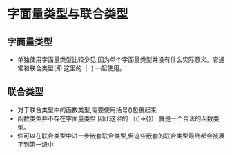 # 字面量类型与联合类型
## 字面量类型
* 单独使用字面量类型比较少见,因为单个字面量类型并没有什么实际意义。它通常和联合类型(即 这里的 ｜ ) 一起使用。

## 联合类型
* 对于联合类型中的函数类型,需要使用括号()包裹起来
* 函数类型并不存在字面量类型 因此这里的 （()=>{}） 就是一个合法的函数类型。
* 你可以在联合类型中进一步嵌套联合类型,但这些嵌套的联合类型最终都会被展平到第一级中